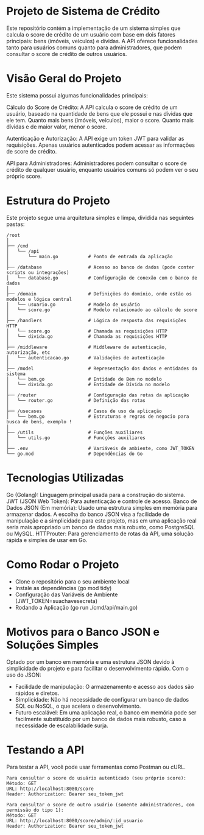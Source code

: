 # Projeto de Sistema de Crédito
Este repositório contém a implementação de um sistema simples que calcula o score de crédito de um usuário com base em dois fatores principais: bens (imóveis, veículos) e dívidas. A API oferece funcionalidades tanto para usuários comuns quanto para administradores, que podem consultar o score de crédito de outros usuários.

# Visão Geral do Projeto
Este sistema possui algumas funcionalidades principais:

Cálculo do Score de Crédito: A API calcula o score de crédito de um usuário, baseado na quantidade de bens que ele possui e nas dívidas que ele tem. Quanto mais bens (imóveis, veículos), maior o score. Quanto mais dívidas e de maior valor, menor o score.

Autenticação e Autorização: A API exige um token JWT para validar as requisições. Apenas usuários autenticados podem acessar as informações de score de crédito.

API para Administradores: Administradores podem consultar o score de crédito de qualquer usuário, enquanto usuários comuns só podem ver o seu próprio score.

# Estrutura do Projeto
Este projeto segue uma arquitetura simples e limpa, dividida nas seguintes pastas:

```
/root
│
├── /cmd
│   └── /api
│       └── main.go           # Ponto de entrada da aplicação
│
├── /database                 # Acesso ao banco de dados (pode conter scripts ou integrações)
│   └── database.go           # Configuração de conexão com o banco de dados
│
├── /domain                   # Definições do domínio, onde estão os modelos e lógica central
│   └── usuario.go            # Modelo de usuário
│   └── score.go              # Modelo relacionado ao cálculo de score
│
├── /handlers                 # Lógica de resposta das requisições HTTP
│   └── score.go              # Chamada as requisições HTTP
│   └── divida.go             # Chamada as requisições HTTP
│
├── /middleware               # Middleware de autenticação, autorização, etc
│   └── autenticacao.go       # Validações de autenticação
│
├── /model                    # Representação dos dados e entidades do sistema
│   └── bem.go                # Entidade de Bem no modelo
│   └── divida.go             # Entidade de Dívida no modelo
│
├── /router                   # Configuração das rotas da aplicação
│   └── router.go             # Definição das rotas
│
├── /usecases                 # Casos de uso da aplicação
│   └── bem.go                # Estruturas e regras de negocio para busca de bens, exemplo !
│
├── /utils                    # Funções auxiliares
│   └── utils.go              # Funcções auxiliares
│
├── .env                      # Variáveis de ambiente, como JWT_TOKEN
└── go.mod                    # Dependências do Go

```

# Tecnologias Utilizadas
Go (Golang): Linguagem principal usada para a construção do sistema.
JWT (JSON Web Token): Para autenticação e controle de acesso.
Banco de Dados JSON (Em memória): Usado uma estrutura simples em memória para armazenar dados. A escolha do banco JSON visa a facilidade de manipulação e a simplicidade para este projeto, mas em uma aplicação real seria mais apropriado um banco de dados mais robusto, como PostgreSQL ou MySQL.
HTTProuter: Para gerenciamento de rotas da API, uma solução rápida e simples de usar em Go.

# Como Rodar o Projeto
- Clone o repositório para o seu ambiente local
- Instale as dependências (go mod tidy)
- Configuração das Variáveis de Ambiente (JWT_TOKEN=suachavesecreta)
- Rodando a Aplicação (go run ./cmd/api/main.go)

# Motivos para o Banco JSON e Soluções Simples
Optado por um banco em memória e uma estrutura JSON devido à simplicidade do projeto e para facilitar o desenvolvimento rápido. Com o uso do JSON:
- Facilidade de manipulação: O armazenamento e acesso aos dados são rápidos e diretos.
- Simplicidade: Não há necessidade de configurar um banco de dados SQL ou NoSQL, o que acelera o desenvolvimento.
- Futuro escalável: Em uma aplicação real, o banco em memória pode ser facilmente substituído por um banco de dados mais robusto, caso a necessidade de escalabilidade surja.

# Testando a API
Para testar a API, você pode usar ferramentas como Postman ou cURL.


```
Para consultar o score do usuário autenticado (seu próprio score):
Método: GET
URL: http://localhost:8080/score
Header: Authorization: Bearer seu_token_jwt
```
```
Para consultar o score de outro usuário (somente administradores, com permissão do tipo 1):
Método: GET
URL: http://localhost:8080/score/admin/:id_usuario
Header: Authorization: Bearer seu_token_jwt
```